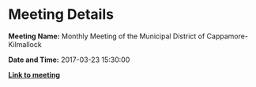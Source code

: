 # Meeting Details

**Meeting Name:** Monthly Meeting of the Municipal District of Cappamore-Kilmallock

**Date and Time:** 2017-03-23 15:30:00

**<a href="https://www.limerick.ie/council/whats-on/monthly-meeting-municipal-district-cappamore-kilmallock-5" target="_blank">Link to meeting</a>**
